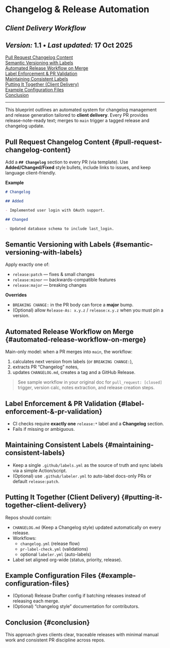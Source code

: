 # **Changelog & Release Automation**
## *Client Delivery Workflow*

***Version:*** 1.1 • ***Last updated:*** 17 Oct 2025  
---

[Pull Request Changelog Content](#pull-request-changelog-content)  
[Semantic Versioning with Labels](#semantic-versioning-with-labels)  
[Automated Release Workflow on Merge](#automated-release-workflow-on-merge)  
[Label Enforcement & PR Validation](#label-enforcement-&-pr-validation)  
[Maintaining Consistent Labels](#maintaining-consistent-labels)  
[Putting It Together (Client Delivery)](#putting-it-together-client-delivery)  
[Example Configuration Files](#example-configuration-files)  
[Conclusion](#conclusion)

---

This blueprint outlines an automated system for changelog management and release generation tailored to **client delivery**. Every PR provides release-note-ready text; merges to `main` trigger a tagged release and changelog update.

## **Pull Request Changelog Content** {#pull-request-changelog-content}

Add a **`## Changelog`** section to every PR (via template). Use **Added/Changed/Fixed** style bullets, include links to issues, and keep language client-friendly.

**Example**

```md
# Changelog

## Added

- Implemented user login with OAuth support.

## Changed

- Updated database schema to include last_login.
```


## **Semantic Versioning with Labels** {#semantic-versioning-with-labels}

Apply exactly one of:
- `release:patch` — fixes & small changes  
- `release:minor` — backwards-compatible features  
- `release:major` — breaking changes

**Overrides**
- `BREAKING CHANGE:` in the PR body can force a **major** bump.
- (Optional) allow `Release-As: x.y.z` / `release:x.y.z` when you must pin a version.

## **Automated Release Workflow on Merge** {#automated-release-workflow-on-merge}

Main-only model: when a PR merges into `main`, the workflow:
1) calculates next version from labels (or `BREAKING CHANGE:`),  
2) extracts PR “Changelog” notes,  
3) updates `CHANGELOG.md`, creates a tag and a GitHub Release.

> See sample workflow in your original doc for `pull_request: [closed]` trigger, version calc, notes extraction, and release creation steps.

## **Label Enforcement & PR Validation** {#label-enforcement-&-pr-validation}
- CI checks require **exactly one** `release:*` label and a **Changelog** section.
- Fails if missing or ambiguous.

## **Maintaining Consistent Labels** {#maintaining-consistent-labels}
- Keep a single `.github/labels.yml` as the source of truth and sync labels via a simple Action/script.
- (Optional) use `.github/labeler.yml` to auto-label docs-only PRs or default `release:patch`.

## **Putting It Together (Client Delivery)** {#putting-it-together-client-delivery}
Repos should contain:
- `CHANGELOG.md` (Keep a Changelog style) updated automatically on every release.
- Workflows:
  - `changelog.yml` (release flow)
  - `pr-label-check.yml` (validations)
  - optional `labeler.yml` (auto-labels)
- Label set aligned org-wide (status, priority, release).

## **Example Configuration Files** {#example-configuration-files}
- (Optional) Release Drafter config if batching releases instead of releasing each merge.
- (Optional) “changelog style” documentation for contributors.

## **Conclusion** {#conclusion}
This approach gives clients clear, traceable releases with minimal manual work and consistent PR discipline across repos.
